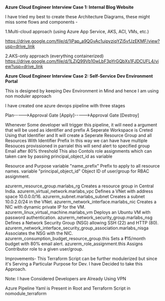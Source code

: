 
**Azure Cloud Engineer Interview Case 1: Internal Blog Website**

I have tried my best to create these Architecture Diagrams, these might miss some flows and components - 

1.Multi-cloud approach (using Azure App Service, AKS, ACI, VMs, etc.)

https://drive.google.com/file/d/1jPap_a9QGvAc1uipyziqYZj5vfJzEKMF/view?usp=drive_link

2.AKS-only approach (everything containerized)
https://drive.google.com/file/d/1LZjQ99Vb10wLbF3pYrGQbXs1FJDCUFL4/view?usp=drive_link


**Azure Cloud Engineer Interview Case 2: Self-Service Dev Environment Portal**

This is designed by keeping Dev Environment in Mind and hence I am using non moduler approach

I have created one azure devops pipeline with three stages 

Plan----->Approval Gate [Apply]----->Approval Gate [Destroy]

Whenever Some developer will trigger this pipeline, it will need a argument that will be used as identifier and prefix
A Seperate Workspace is Creted Using that Identifier and It will create a Seperate Resource Group and all Resources With Identifier Prefix
In this way we can have have multiple Resouces provissioned in parralel
this will send alert to specified group Email after 80% threshold
This also Contols role assignments which can taken care by passing principal_object_id as variable

Resource and Purpose
variable "name_prefix"  Prefix to apply to all resource names.
variable "principal_object_id"  Object ID of user/group for RBAC assignment.

azurerm_resource_group.marlabs_rg    Creates a resource group in Central India.
azurerm_virtual_network.marlabs_vpc   Defines a VNet with address space 10.0.0.0/16.
azurerm_subnet.marlabs_subnet     Creates a subnet 10.0.2.0/24 in the VNet.
azurerm_network_interface.marlabs_nic     Creates a NIC with dynamic private IP for the VM.
azurerm_linux_virtual_machine.marlabs_vm     Deploys an Ubuntu VM with password authentication.
azurerm_network_security_group.marlabs_nsg     Defines a Network Security Group (NSG) allowing SSH (22) and HTTP (80).
azurerm_network_interface_security_group_association.marlabs_nisga     Associates the NSG with the NIC.
azurerm_consumption_budget_resource_group.this     Sets a ₹15/month budget with 80% email alert.
azurerm_role_assignment.this     Assigns Contributor role to a given user/group.


Improvements-
This Terraform Script can be further modulerized but since it's Serving a Particular Purpose for Dev. I have Decided to take this Approach.

Note: I have Considered Developers are Already Using VPN

Azure Pipeline Yaml is Present in Root and Terraform Script in nomodule_terraform
